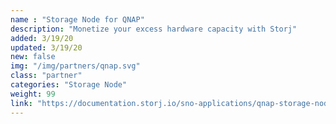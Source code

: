 ```yaml
---
name : "Storage Node for QNAP"
description: "Monetize your excess hardware capacity with Storj"
added: 3/19/20
updated: 3/19/20
new: false
img: "/img/partners/qnap.svg"
class: "partner"
categories: "Storage Node"
weight: 99
link: "https://documentation.storj.io/sno-applications/qnap-storage-node-app"
---
```

